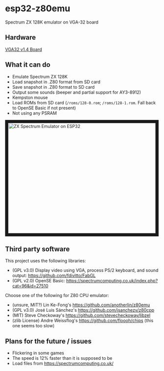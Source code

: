 # esp32-z80emu
Spectrum ZX 128K emulator on VGA-32 board

## Hardware
[VGA32 v1.4 Board](http://www.lilygo.cn/prod_view.aspx?TypeId=50033&Id=1083)

## What it can do
* Emulate Spectrum ZX 128K
* Load snapshot in .Z80 format from SD card
* Save snapshot in .Z80 format to SD card
* Output some sounds (beeper and partial support for AY3-8912)
* Kempston mouse
* Load ROMs from SD card (`/roms/128-0.rom`; `/roms/128-1.rom`. Fall back to OpenSE Basic if not present)
* Not using any PSRAM

<a href="http://www.youtube.com/watch?feature=player_embedded&v=OEjMUaaSh-4
" target="_blank"><img src="https://i.ytimg.com/vi/OEjMUaaSh-4/hqdefault.jpg" 
alt="ZX Spectrum Emulator on ESP32" width="480" height="360" border="10" /></a>

## Third party software
This project uses the following libraries:
* (GPL v3.0) Display video using VGA, process PS/2 keyboard, and sound output: https://github.com/fdivitto/FabGL
* (GPL v2.0) OpenSE Basic: https://spectrumcomputing.co.uk/index.php?cat=96&id=27510

Choose one of the following for Z80 CPU emulator:
* (unsure, MIT?) Lin Ke-Fong's https://github.com/anotherlin/z80emu
* (GPL v3.0) José Luis Sánchez's https://github.com/jsanchezv/z80cpp
* (MIT) Steve Checkoway's https://github.com/stevecheckoway/libzel  
* (zlib License) Andre Weissflog's https://github.com/floooh/chips (this one seems too slow)

## Plans for the future / issues
* Flickering in some games
* The speed is 12% faster than it is supposed to be
* Load files from https://spectrumcomputing.co.uk/
